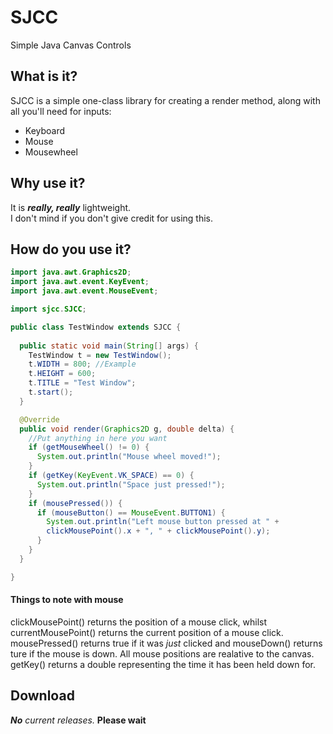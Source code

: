 # SJCC
Simple Java Canvas Controls
## What is it?
SJCC is a simple one-class library for creating a render method, along with all you'll need for inputs:  
- Keyboard
- Mouse
- Mousewheel

## Why use it?
It is _**really, really**_ lightweight.  
I don't mind if you don't give credit for using this.
## How do you use it?
```java
import java.awt.Graphics2D;
import java.awt.event.KeyEvent;
import java.awt.event.MouseEvent;

import sjcc.SJCC;

public class TestWindow extends SJCC {
  
  public static void main(String[] args) {
    TestWindow t = new TestWindow();
    t.WIDTH = 800; //Example
    t.HEIGHT = 600;
    t.TITLE = "Test Window";
    t.start();
  }

  @Override
  public void render(Graphics2D g, double delta) {
    //Put anything in here you want
    if (getMouseWheel() != 0) {
      System.out.println("Mouse wheel moved!");
    }
    if (getKey(KeyEvent.VK_SPACE) == 0) {
      System.out.println("Space just pressed!");
    }
    if (mousePressed()) {
      if (mouseButton() == MouseEvent.BUTTON1) {
        System.out.println("Left mouse button pressed at " + 
        clickMousePoint().x + ", " + clickMousePoint().y);
      }
    }
  }

}
```
#### Things to note with mouse
clickMousePoint() returns the position of a mouse click, whilst currentMousePoint() returns the current position of a mouse click. mousePressed() returns true if it was *just* clicked and mouseDown() returns ture if the mouse is down.
All mouse positions are realative to the canvas.
getKey() returns a double representing the time it has been held down for.
## Download
_**No** current releases._ **Please wait**
